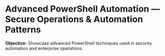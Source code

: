 # Advanced PowerShell Automation — Secure Operations & Automation Patterns

**Objective:** Showcase advanced PowerShell techniques used in security automation and enterprise operations.
